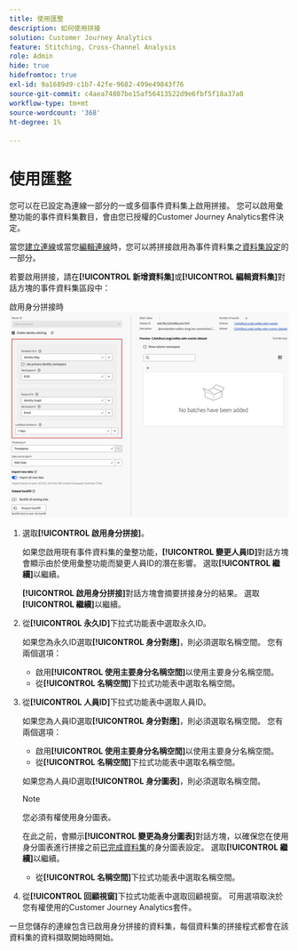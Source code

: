 ```yaml
---
title: 使用匯整
description: 如何使用拼接
solution: Customer Journey Analytics
feature: Stitching, Cross-Channel Analysis
role: Admin
hide: true
hidefromtoc: true
exl-id: 9a1689d9-c1b7-42fe-9682-499e49843f76
source-git-commit: c4aea74807be15af56413522d9e6fbf5f18a37a0
workflow-type: tm+mt
source-wordcount: '368'
ht-degree: 1%

---
```


# 使用匯整

您可以在已設定為連線一部分的一或多個事件資料集上啟用拼接。 您可以啟用彙整功能的事件資料集數目，會由您已授權的Customer Journey Analytics套件決定。

當您[建立連線](/help/connections/create-connection.md#dataset-settings)或當您[編輯連線](/help/connections/create-connection.md)時，您可以將拼接啟用為事件資料集之[資料集設定](/help/connections/manage-connections.md#edit-a-connection)的一部分。

若要啟用拼接，請在&#x200B;**[!UICONTROL 新增資料集]**&#x200B;或&#x200B;**[!UICONTROL 編輯資料集]**&#x200B;對話方塊的事件資料集區段中：

啟用身分拼接時![身分拼接選項](assets/identity-stitching-ui.png)

1. 選取&#x200B;**[!UICONTROL 啟用身分拼接]**。

   如果您啟用現有事件資料集的彙整功能，**[!UICONTROL 變更人員ID]**&#x200B;對話方塊會顯示由於使用彙整功能而變更人員ID的潛在影響。 選取&#x200B;**[!UICONTROL 繼續]**&#x200B;以繼續。

   **[!UICONTROL 啟用身分拼接]**&#x200B;對話方塊會摘要拼接身分的結果。 選取&#x200B;**[!UICONTROL 繼續]**&#x200B;以繼續。

1. 從&#x200B;**[!UICONTROL 永久ID]**&#x200B;下拉式功能表中選取永久ID。

   如果您為永久ID選取&#x200B;**[!UICONTROL 身分對應]**，則必須選取名稱空間。 您有兩個選項：

   * 啟用&#x200B;**[!UICONTROL 使用主要身分名稱空間]**&#x200B;以使用主要身分名稱空間。
   * 從&#x200B;**[!UICONTROL 名稱空間]**&#x200B;下拉式功能表中選取名稱空間。

1. 從&#x200B;**[!UICONTROL 人員ID]**&#x200B;下拉式功能表中選取人員ID。

   如果您為人員ID選取&#x200B;**[!UICONTROL 身分對應]**，則必須選取名稱空間。 您有兩個選項：

   * 啟用&#x200B;**[!UICONTROL 使用主要身分名稱空間]**&#x200B;以使用主要身分名稱空間。
   * 從&#x200B;**[!UICONTROL 名稱空間]**&#x200B;下拉式功能表中選取名稱空間。


   如果您為人員ID選取&#x200B;**[!UICONTROL 身分圖表]**，則必須選取名稱空間。

   >[!NOTE]
   >
   >您必須有權使用身分圖表。
   >

   在此之前，會顯示&#x200B;**[!UICONTROL 變更為身分圖表]**&#x200B;對話方塊，以確保您在使用身分圖表進行拼接之前[已完成資料集](/help/stitching/faq.md#enable-a-dataset-for-the-identity-service)的身分圖表設定。 選取&#x200B;**[!UICONTROL 繼續]**&#x200B;以繼續。

   * 從&#x200B;**[!UICONTROL 名稱空間]**&#x200B;下拉式功能表中選取名稱空間。


1. 從&#x200B;**[!UICONTROL 回顧視窗]**&#x200B;下拉式功能表中選取回顧視窗。 可用選項取決於您有權使用的Customer Journey Analytics套件。

一旦您儲存的連線包含已啟用身分拼接的資料集，每個資料集的拼接程式都會在該資料集的資料擷取開始時開始。